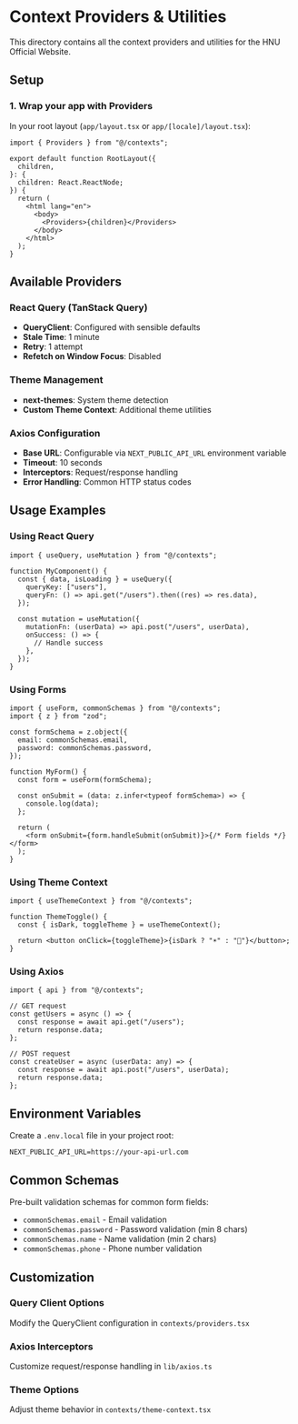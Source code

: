 # Context Providers & Utilities

This directory contains all the context providers and utilities for the HNU Official Website.

## Setup

### 1. Wrap your app with Providers

In your root layout (`app/layout.tsx` or `app/[locale]/layout.tsx`):

```tsx
import { Providers } from "@/contexts";

export default function RootLayout({
  children,
}: {
  children: React.ReactNode;
}) {
  return (
    <html lang="en">
      <body>
        <Providers>{children}</Providers>
      </body>
    </html>
  );
}
```

## Available Providers

### React Query (TanStack Query)

- **QueryClient**: Configured with sensible defaults
- **Stale Time**: 1 minute
- **Retry**: 1 attempt
- **Refetch on Window Focus**: Disabled

### Theme Management

- **next-themes**: System theme detection
- **Custom Theme Context**: Additional theme utilities

### Axios Configuration

- **Base URL**: Configurable via `NEXT_PUBLIC_API_URL` environment variable
- **Timeout**: 10 seconds
- **Interceptors**: Request/response handling
- **Error Handling**: Common HTTP status codes

## Usage Examples

### Using React Query

```tsx
import { useQuery, useMutation } from "@/contexts";

function MyComponent() {
  const { data, isLoading } = useQuery({
    queryKey: ["users"],
    queryFn: () => api.get("/users").then((res) => res.data),
  });

  const mutation = useMutation({
    mutationFn: (userData) => api.post("/users", userData),
    onSuccess: () => {
      // Handle success
    },
  });
}
```

### Using Forms

```tsx
import { useForm, commonSchemas } from "@/contexts";
import { z } from "zod";

const formSchema = z.object({
  email: commonSchemas.email,
  password: commonSchemas.password,
});

function MyForm() {
  const form = useForm(formSchema);

  const onSubmit = (data: z.infer<typeof formSchema>) => {
    console.log(data);
  };

  return (
    <form onSubmit={form.handleSubmit(onSubmit)}>{/* Form fields */}</form>
  );
}
```

### Using Theme Context

```tsx
import { useThemeContext } from "@/contexts";

function ThemeToggle() {
  const { isDark, toggleTheme } = useThemeContext();

  return <button onClick={toggleTheme}>{isDark ? "☀️" : "🌙"}</button>;
}
```

### Using Axios

```tsx
import { api } from "@/contexts";

// GET request
const getUsers = async () => {
  const response = await api.get("/users");
  return response.data;
};

// POST request
const createUser = async (userData: any) => {
  const response = await api.post("/users", userData);
  return response.data;
};
```

## Environment Variables

Create a `.env.local` file in your project root:

```env
NEXT_PUBLIC_API_URL=https://your-api-url.com
```

## Common Schemas

Pre-built validation schemas for common form fields:

- `commonSchemas.email` - Email validation
- `commonSchemas.password` - Password validation (min 8 chars)
- `commonSchemas.name` - Name validation (min 2 chars)
- `commonSchemas.phone` - Phone number validation

## Customization

### Query Client Options

Modify the QueryClient configuration in `contexts/providers.tsx`

### Axios Interceptors

Customize request/response handling in `lib/axios.ts`

### Theme Options

Adjust theme behavior in `contexts/theme-context.tsx`
